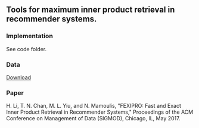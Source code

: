 ## Tools for maximum inner product retrieval in recommender systems.

### Implementation
See code folder.

### Data
[Download](https://www.dropbox.com/sh/k4llo5bejbocsfw/AAAswCm7Cb5HlPq3-KXmTUb9a?dl=0)

### Paper

H. Li, T. N. Chan, M. L. Yiu, and N. Mamoulis, "FEXIPRO: Fast and Exact Inner Product Retrieval in Recommender Systems," Proceedings of the ACM Conference on Management of Data (SIGMOD), Chicago, IL, May 2017.
